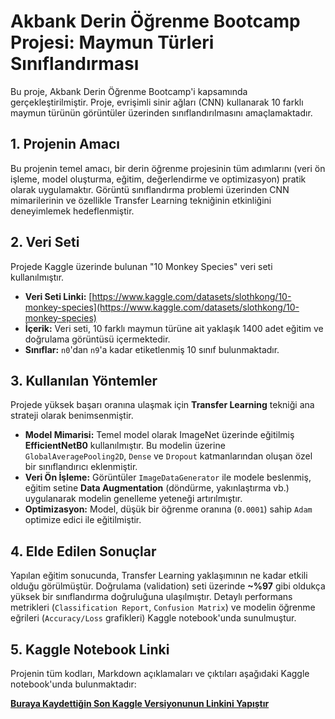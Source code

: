 # Akbank Derin Öğrenme Bootcamp Projesi: Maymun Türleri Sınıflandırması

Bu proje, Akbank Derin Öğrenme Bootcamp'i kapsamında gerçekleştirilmiştir. Proje, evrişimli sinir ağları (CNN) kullanarak 10 farklı maymun türünün görüntüler üzerinden sınıflandırılmasını amaçlamaktadır.

## 1. Projenin Amacı

Bu projenin temel amacı, bir derin öğrenme projesinin tüm adımlarını (veri ön işleme, model oluşturma, eğitim, değerlendirme ve optimizasyon) pratik olarak uygulamaktır. Görüntü sınıflandırma problemi üzerinden CNN mimarilerinin ve özellikle Transfer Learning tekniğinin etkinliğini deneyimlemek hedeflenmiştir.

## 2. Veri Seti

Projede Kaggle üzerinde bulunan "10 Monkey Species" veri seti kullanılmıştır.

* **Veri Seti Linki:** [https://www.kaggle.com/datasets/slothkong/10-monkey-species](https://www.kaggle.com/datasets/slothkong/10-monkey-species)
* **İçerik:** Veri seti, 10 farklı maymun türüne ait yaklaşık 1400 adet eğitim ve doğrulama görüntüsü içermektedir.
* **Sınıflar:** `n0`'dan `n9`'a kadar etiketlenmiş 10 sınıf bulunmaktadır.

## 3. Kullanılan Yöntemler

Projede yüksek başarı oranına ulaşmak için **Transfer Learning** tekniği ana strateji olarak benimsenmiştir.

* **Model Mimarisi:** Temel model olarak ImageNet üzerinde eğitilmiş **EfficientNetB0** kullanılmıştır. Bu modelin üzerine `GlobalAveragePooling2D`, `Dense` ve `Dropout` katmanlarından oluşan özel bir sınıflandırıcı eklenmiştir.
* **Veri Ön İşleme:** Görüntüler `ImageDataGenerator` ile modele beslenmiş, eğitim setine **Data Augmentation** (döndürme, yakınlaştırma vb.) uygulanarak modelin genelleme yeteneği artırılmıştır.
* **Optimizasyon:** Model, düşük bir öğrenme oranına (`0.0001`) sahip `Adam` optimize edici ile eğitilmiştir.

## 4. Elde Edilen Sonuçlar

Yapılan eğitim sonucunda, Transfer Learning yaklaşımının ne kadar etkili olduğu görülmüştür. Doğrulama (validation) seti üzerinde **~%97** gibi oldukça yüksek bir sınıflandırma doğruluğuna ulaşılmıştır. Detaylı performans metrikleri (`Classification Report`, `Confusion Matrix`) ve modelin öğrenme eğrileri (`Accuracy/Loss` grafikleri) Kaggle notebook'unda sunulmuştur.

## 5. Kaggle Notebook Linki

Projenin tüm kodları, Markdown açıklamaları ve çıktıları aşağıdaki Kaggle notebook'unda bulunmaktadır:

**[Buraya Kaydettiğin Son Kaggle Versiyonunun Linkini Yapıştır](https://www.kaggle.com/code/sarkazimabi/monkey-species)**
